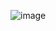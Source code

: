 ![image](https://user-images.githubusercontent.com/83855603/236315834-1bd1adf3-f197-4bc3-89bf-3b5e3d61605c.png)

